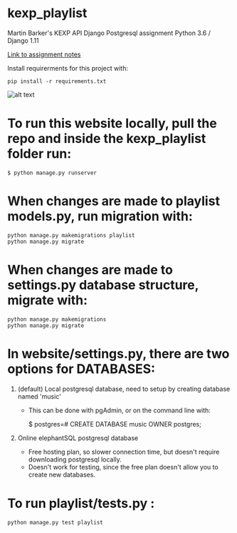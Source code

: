 # kexp_playlist

Martin Barker's KEXP API Django Postgresql assignment
Python 3.6 / Django 1.11

[Link to assignment notes](https://docs.google.com/document/d/1U8i8A3GFNNkbVOUFxVq2UWR28rAV4F0ekLSRpYAbQtY/edit?usp=sharing)

Install requirerments for this project with:

    pip install -r requirements.txt

![alt text](https://i.imgur.com/gjUuQgG.jpg)

# To run this website locally, pull the repo and inside the kexp_playlist folder run:

    $ python manage.py runserver

# When changes are made to playlist models.py, run migration with:

    python manage.py makemigrations playlist
    python manage.py migrate

# When changes are made to settings.py database structure, migrate with:

    python manage.py makemigrations
    python manage.py migrate

# In website/settings.py, there are two options for DATABASES:

1. (default) Local postgresql database, need to setup by creating database named 'music'
    * This can be done with pgAdmin, or on the command line with:
        
        $ postgres=# CREATE DATABASE music OWNER postgres;
  
2. Online elephantSQL postgresql database 
    * Free hosting plan, so slower connection time, but doesn't require downloading postgresql locally.
    * Doesn't work for testing, since the free plan doesn't allow you to create new databases.

# To run playlist/tests.py :

    python manage.py test playlist
